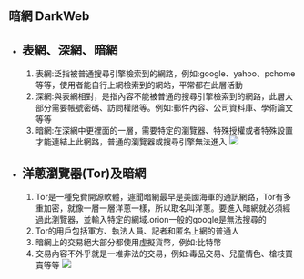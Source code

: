 ## 暗網 DarkWeb

- 表網、深網、暗網
    -
    1. 表網:泛指被普通搜尋引擎檢索到的網路，例如:google、yahoo、pchome等等，使用者能自行上網檢索到的網站，平常都在此層活動
    2. 深網:與表網相對，是指內容不能被普通的搜尋引擎檢索到的網路，此層大部分需要帳號密碼、訪問權限等。例如:郵件內容、公司資料庫、學術論文等等
    3. 暗網:在深網中更裡面的一層，需要特定的瀏覽器、特殊授權或者特殊設置才能連結上此網路，普通的瀏覽器或搜尋引擎無法進入
![](https://applealmond.com/wp-content/uploads/2018/02/1519218298-dfa26cb586953432a6c2fe865aae1042.png)

- 洋蔥瀏覽器(Tor)及暗網
   -
   1. Tor是一種免費開源軟體，遽聞暗網最早是美國海軍的通訊網路，Tor有多重加密，就像一層一層洋蔥一樣，所以取名叫洋蔥。要進入暗網就必須經過此瀏覽器，並輸入特定的網域.orion一般的google是無法搜尋的
   2. Tor的用戶包括軍方、執法人員、記者和匿名上網的普通人
   3. 暗網上的交易絕大部分都使用虛擬貨幣，例如:比特幣
   4. 交易內容不外乎就是一堆非法的交易，例如:毒品交易、兒童情色、槍枝買賣等等
![](https://upload.wikimedia.org/wikipedia/commons/1/15/Tor-logo-2011-flat.svg)


 



